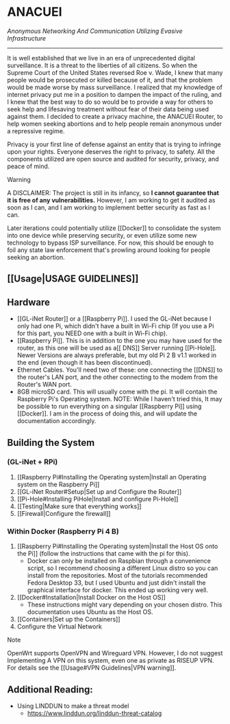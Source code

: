 # ANACUEI
*Anonymous Networking And Communication Utilizing Evasive Infrastructure*

---

It is well established that we live in an era of unprecedented digital surveillance. It is a threat to the liberties of all citizens. So when the Supreme Court of the United States reversed Roe v. Wade, I knew that many people would be prosecuted or killed because of it, and that the problem would be made worse by mass surveillance. I realized that my knowledge of internet privacy put me in a position to dampen the impact of the ruling, and I knew that the best way to do so would be to provide a way for others to seek help and lifesaving treatment without fear of their data being used against them. I decided to create a privacy machine, the ANACUEI Router, to help women seeking abortions and to help people remain anonymous under a repressive regime.

Privacy is your first line of defense against an entity that is trying to infringe upon your rights. Everyone deserves the right to privacy, to safety. All the components utilized are open source and audited for security, privacy, and peace of mind.

>[!WARNING]
A DISCLAIMER:
The project is still in its infancy, so **I cannot guarantee that it is free of any vulnerabilities.** However, I am working to get it audited as soon as I can, and I am working to implement better security as fast as I can.

Later iterations could potentially utilize [[Docker]] to consolidate the system into one device while preserving security, or even utilize some new technology to bypass ISP surveillance. For now, this should be enough to foil any state law enforcement that's prowling around looking for people seeking an abortion.


## [[Usage|USAGE GUIDELINES]]

## Hardware
- [[GL-iNet Router]] or a [[Raspberry Pi]]. I used the GL-iNet because I only had one Pi, which didn't have a built in Wi-Fi chip (If you use a Pi for this part, you NEED one with a built in Wi-Fi chip).
- [[Raspberry Pi]]. This is in addition to the one you may have used for the router, as this one will be used as a[[ DNS]] Server running [[Pi-Hole]]. Newer Versions are always preferable, but my old Pi 2 B v1.1 worked in the end (even though it has been discontinued).
- Ethernet Cables. You'll need two of these: one connecting the [[DNS]] to the router's LAN port, and the other connecting to the modem from the Router's WAN port.
- 8GB microSD card. This will usually come with the pi. It will contain the Raspberry Pi's Operating system.
NOTE: While I haven't tried this, It may be possible to run everything on a singular [[Raspberry Pi]] using [[Docker]]. I am in the process of doing this, and will update the documentation accordingly.

## Building the System
### (GL-iNet + RPi)
1. [[Raspberry Pi#Installing the Operating system|Install an Operating system on the Raspberry Pi]]
2. [[GL-iNet Router#Setup|Set up and Configure the Router]]
3. [[Pi-Hole#Installing PiHole|Install and configure Pi-Hole]]
4. [[Testing|Make sure that everything works]]
5. [[Firewall|Configure the firewall]]

### Within Docker (Raspberry Pi 4 B)
1. [[Raspberry Pi#Installing the Operating system|Install the Host OS onto the Pi]] (follow the instructions that came with the pi for this).
	- Docker can only be installed on Raspbian through a convenience script, so I recommend choosing a different Linux distro so you can install from the repositories. Most of the tutorials recommended Fedora Desktop 33, but I used Ubuntu and just didn't install the graphical interface for docker. This ended up working very well.
1. [[Docker#Installation|Install Docker on the Host OS]]
	- These instructions might vary depending on your chosen distro. This documentation uses Ubuntu as the Host OS.
1. [[Containers|Set up the Containers]]
2. Configure the Virtual Network

>[!NOTE]
OpenWrt supports OpenVPN and Wireguard VPN. However, I do not suggest Implementing A VPN on this system, even one as private as RISEUP VPN. For details see the [[Usage#VPN Guidelines|VPN warning]].

## Additional Reading:
- Using LINDDUN to make a threat model
	- https://www.linddun.org/linddun-threat-catalog
